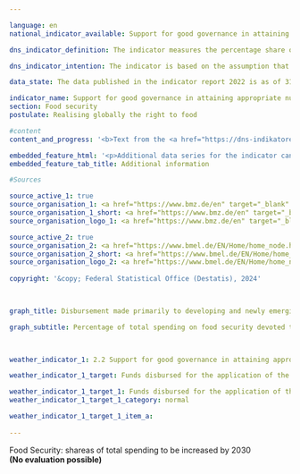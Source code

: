 ```yaml
---

language: en        
national_indicator_available: Support for good governance in attaining appropriate nutrition worldwide        

dns_indicator_definition: The indicator measures the percentage share of disbursed funds in total expenditure on food security that is used for the implementation of relevant international norms and recommendations for the realisation of the right to food (defined by the Global Strategic Framework of the United Nations Committee on World Food Security).        

dns_indicator_intention: The indicator is based on the assumption that supporting the implementation of international guidelines and recommendations for food security will improve nutrition. Thus, a substantial contribution towards fulfilling <abbr title="Sustainable Development Goal" tabindex="0">SDG</abbr> 2&nbsp;and towards the realisation of the right to food can be achieved.<br>The indicator measures the German contribution to reinforcement of good governance for food security. The share of disbursements used for good governance for food security should be increased adequately by 2030.        

data_state: The data published in the indicator report 2022 is as of 31 October 2022. The data shown on this platform is updated regularly, so that more current data may be available online than published in the <a href="https://dns-indikatoren.de/assets/Publikationen/Indikatorenberichte/2022.pdf">indicator report 2022</a>.        

indicator_name: Support for good governance in attaining appropriate nutrition worldwide        
section: Food security        
postulate: Realising globally the right to food        

#content         
content_and_progress: '<b>Text from the <a href="https://dns-indikatoren.de/assets/Publikationen/Indikatorenberichte/2022.pdf">Indicator Report 2022&nbsp;</a></b><br><br>The data collection for the indicator was conducted by the Federal Ministry of Food and Agriculture (<abbr title="Federal Ministry of Food and Agriculture" tabindex="0">BMEL</abbr>) and the Federal Ministry for Economic Cooperation and Development (<abbr title="Federal Ministry for Economic Cooperation and Development" tabindex="0">BMZ</abbr>). For this, a review of all project and programme documents on undertakings in the field of food security was carried out. There must be congruity with the recording of the related spending as official development assistance (<abbr title="Official development assistance" tabindex="0">ODA</abbr>). A project is counted if in the target of the impact matrix or project description a) the application of a guideline or recommendation of the Global Strategic Framework for Food Security is specifically mentioned or b) a key element with regard to the content of a guideline or recommendation is a substantial part of the undertaking and at the same time the undertaking aims to strengthen the legal, institutional or political framework. The indicator shows the proportion of expenditures to total expenditures in relation to food security. Thus, it does not include information about the development of expenditures for food security or the development of financial benefits for good governance.<br><br>In 2018, a total of 223&nbsp;million euros, or 18.3&nbsp;% of the total expenditure of 1,215&nbsp;million euros on <abbr title="Official development assistance" tabindex="0">ODA</abbr> for food security, fell under the subheading of governance. In comparison to 2016, total expenditures for food security and for improvement of governance increased from 887&nbsp;million euros and 148&nbsp;million euros, respectively. Accordingly, the percentage share for governance as part of <abbr title="Official development assistance" tabindex="0">ODA</abbr> expenditures increased in comparison to 2016&nbsp;from 16.7&nbsp;%.<br><br>Compared with the total amount of <abbr title="Official development assistance" tabindex="0">ODA</abbr>, however, the proportions allocated to both governance and food security are small. In 2018, for example, total spending on <abbr title="Official development assistance" tabindex="0">ODA</abbr> amounted to 25&nbsp;billion euros. Of that amount, 4.9&nbsp;% went to food security and 0.9&nbsp;% to good governance within the realm of food security.'        

embedded_feature_html: '<p>Additional data series for the indicator can be found <a href="https://dnsTestEnvironment.github.io/dns-indicators/public/AddInfos/en/2_2.pdf" target="_blank" >here</a>.</p><br><small>Note: You can display the PDF document directly in your browser or download the PDF document and open it with a PDF reader of your choice. We will be happy to advise you.</small>'
embedded_feature_tab_title: Additional information        

#Sources        

source_active_1: true
source_organisation_1: <a href="https://www.bmz.de/en" target="_blank" onclick="return confirm_alert('the Federal Ministry for Economic Cooperation and Development', 'En')">Federal Ministry for Economic Cooperation and Development</a>
source_organisation_1_short: <a href="https://www.bmz.de/en" target="_blank" onclick="return confirm_alert('the Federal Ministry for Economic Cooperation and Development', 'En')">Federal Ministry for Economic Cooperation and Development</a>
source_organisation_logo_1: <a href="https://www.bmz.de/en" target="_blank" onclick="return confirm_alert('the Federal Ministry for Economic Cooperation and Development', 'En')"><img src="https://dnsTestEnvironment.github.io/dns-indicators/public/OrgImgEn/bmz.png" alt="Federal Ministry for Economic Cooperation and Development" title=" Click here to visit the homepage of the organizationFederal Ministry for Economic Cooperation and Development" style="height:60px; width:148px; border:transparent"/></a>

source_active_2: true
source_organisation_2: <a href="https://www.bmel.de/EN/Home/home_node.html" target="_blank" onclick="return confirm_alert('the Federal Ministry of Food and Agriculture', 'En')">Federal Ministry of Food and Agriculture</a>
source_organisation_2_short: <a href="https://www.bmel.de/EN/Home/home_node.html" target="_blank" onclick="return confirm_alert('the Federal Ministry of Food and Agriculture', 'En')">Federal Ministry of Food and Agriculture</a>
source_organisation_logo_2: <a href="https://www.bmel.de/EN/Home/home_node.html" target="_blank" onclick="return confirm_alert('the Federal Ministry of Food and Agriculture', 'En')"><img src="https://dnsTestEnvironment.github.io/dns-indicators/public/OrgImgEn/bmel.png" alt="Federal Ministry of Food and Agriculture" title=" Click here to visit the homepage of the organizationFederal Ministry of Food and Agriculture" style="height:60px; width:148px; border:transparent"/></a>
        
copyright: '&copy; Federal Statistical Office (Destatis), 2024'        

        

graph_title: Disbursement made primarily to developing and newly emerging countries to support good governance in the context of efforts to promote food security        

graph_subtitle: Percentage of total spending on food security devoted to good governance        

                        

weather_indicator_1: 2.2 Support for good governance in attaining appropriate nutrition world-wide

weather_indicator_1_target: Funds disbursed for the application of the guidelines and recommendations of the <abbr title="United Nations" tabindex="0">UN</abbr> Committee on World Food Security (<abbr title="Committee on World Food Security" tabindex="0">CFS</abbr>) to be increased appropriately as a percentage of total spending on food security by 2030

weather_indicator_1_target_1: Funds disbursed for the application of the guidelines and recommendations of the <abbr title="United Nations" tabindex="0">UN</abbr> Committee on World Food Security (<abbr title="Committee on World Food Security" tabindex="0">CFS</abbr>) to be increased appropriately as a percentage of total spending on food security by 2030
weather_indicator_1_target_1_category: normal

weather_indicator_1_target_1_item_a:        
        
---
```



<div>
  <div class="my-header">
    <label class="default">Food Security: shareas of total spending to be increased by 2030
    </label>
  </div>
</div>
<div class="my-header-note">
  <label class="default"><b>(No evaluation possible)
  </b></label>
</div>